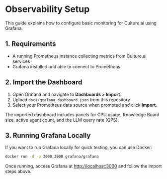 # Observability Setup

This guide explains how to configure basic monitoring for Culture.ai using Grafana.

## 1. Requirements

- A running Prometheus instance collecting metrics from Culture.ai services
- Grafana installed and able to connect to Prometheus

## 2. Import the Dashboard

1. Open Grafana and navigate to **Dashboards > Import**.
2. Upload `docs/grafana_dashboard.json` from this repository.
3. Select your Prometheus data source when prompted and click **Import**.

The imported dashboard includes panels for CPU usage, Knowledge Board size, active agent count, and the LLM query rate (QPS).

## 3. Running Grafana Locally

If you want to run Grafana locally for quick testing, you can use Docker:

```bash
docker run -d -p 3000:3000 grafana/grafana
```

Once running, access Grafana at [http://localhost:3000](http://localhost:3000) and follow the import steps above.

